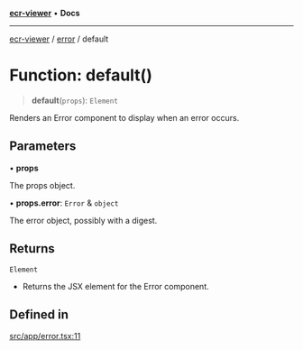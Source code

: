 [**ecr-viewer**](../../README.md) • **Docs**

***

[ecr-viewer](../../README.md) / [error](../README.md) / default

# Function: default()

> **default**(`props`): `Element`

Renders an Error component to display when an error occurs.

## Parameters

• **props**

The props object.

• **props.error**: `Error` & `object`

The error object, possibly with a digest.

## Returns

`Element`

- Returns the JSX element for the Error component.

## Defined in

[src/app/error.tsx:11](https://github.com/CDCgov/phdi/blob/55d1a87d29da9da2522ba2a73bc122cba666b133/containers/ecr-viewer/src/app/error.tsx#L11)
